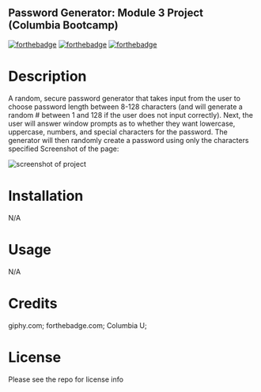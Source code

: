 ## Password Generator: Module 3 Project (Columbia Bootcamp)
[![forthebadge](https://forthebadge.com/images/badges/uses-html.svg)](https://forthebadge.com) [![forthebadge](https://forthebadge.com/images/badges/uses-css.svg)](https://forthebadge.com) [![forthebadge](https://forthebadge.com/images/badges/uses-badges.svg)](https://forthebadge.com)
# Description
A random, secure password generator that takes input from the user to choose password length between 8-128 characters (and will generate a random # between 1 and 128 if the user does not input correctly). Next, the user will answer window prompts as to whether they want lowercase, uppercase, numbers, and special characters for the password. The generator will then randomly create a password using only the characters specified
Screenshot of the page:


![screenshot of project](assets/)


# Installation
N/A
# Usage
N/A
# Credits
giphy.com; forthebadge.com; Columbia U;
# License
Please see the repo for license info